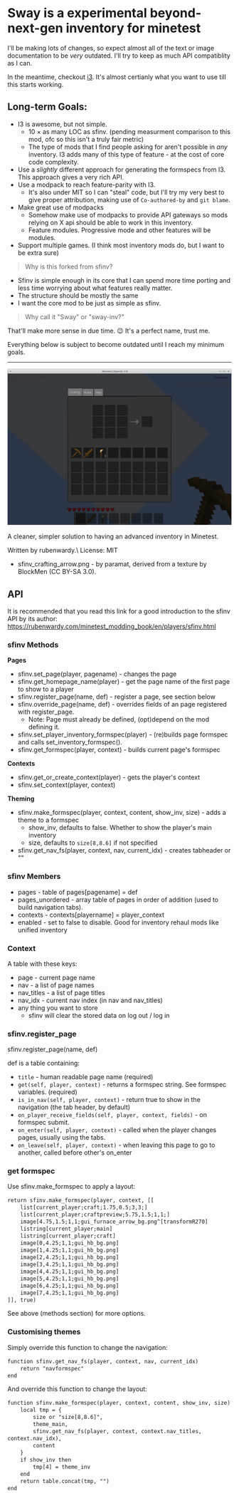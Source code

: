 # Sway is a experimental beyond-next-gen inventory for minetest

I'll be making lots of changes, so expect almost all of the text or image documentation to be _very_ outdated. I'll try to keep as much API compatiblity as I can.

In the meantime, checkout [i3](https://github.com/minetest-mods/i3). It's almost certianly what you want to use till this starts working.

## Long-term Goals:

- I3 is awesome, but not simple.
	- 10 × as many LOC as sfinv. (pending measurment comparison to this mod, ofc so this isn't a truly fair metric)
	- The type of mods that I find people asking for aren't possible in _any_ inventory. I3 adds many of this type of feature - at the cost of core code complexity.
- Use a _slightly_ different approach for generating the formspecs from I3. This approach gives a very rich API.
- Use a modpack to reach feature-parity with I3.
	- It's also under MIT so I can "steal" code, but I'll try my very best to give proper attribution, making use of `Co-authored-by` and `git blame`.
- Make great use of modpacks
	- Somehow make use of modpacks to provide API gateways so mods relying on X api should be able to work in this inventory.
	- Feature modules. Progressive mode and other features will be modules.
- Support multiple games. (I think most inventory mods do, but I want to be extra sure)

> Why is this forked from sfinv?

- Sfinv is simple enough in its core that I can spend more time porting and less time worrying about what features really matter.
- The structure should be mostly the same
- I want the core mod to be just as simple as sfinv.

> Why call it "Sway" or "sway-inv?"

That'll make more sense in due time. 😉 It's a perfect name, trust me.

Everything below is subject to become outdated until I reach my minimum goals.

---

![SFINV Screeny](screenshot.png)

A cleaner, simpler solution to having an advanced inventory in Minetest.

Written by rubenwardy.\\
License: MIT

* sfinv_crafting_arrow.png - by paramat, derived from a texture by BlockMen (CC BY-SA 3.0).

## API

It is recommended that you read this link for a good introduction to the sfinv API
by its author: https://rubenwardy.com/minetest_modding_book/en/players/sfinv.html

### sfinv Methods

**Pages**

* sfinv.set_page(player, pagename) - changes the page
* sfinv.get_homepage_name(player) - get the page name of the first page to show to a player
* sfinv.register_page(name, def) - register a page, see section below
* sfinv.override_page(name, def) - overrides fields of an page registered with register_page.
    * Note: Page must already be defined, (opt)depend on the mod defining it.
* sfinv.set_player_inventory_formspec(player) - (re)builds page formspec
             and calls set_inventory_formspec().
* sfinv.get_formspec(player, context) - builds current page's formspec

**Contexts**

* sfinv.get_or_create_context(player) - gets the player's context
* sfinv.set_context(player, context)

**Theming**

* sfinv.make_formspec(player, context, content, show_inv, size) - adds a theme to a formspec
    * show_inv, defaults to false. Whether to show the player's main inventory
    * size, defaults to `size[8,8.6]` if not specified
* sfinv.get_nav_fs(player, context, nav, current_idx) - creates tabheader or ""

### sfinv Members

* pages - table of pages[pagename] = def
* pages_unordered - array table of pages in order of addition (used to build navigation tabs).
* contexts - contexts[playername] = player_context
* enabled - set to false to disable. Good for inventory rehaul mods like unified inventory

### Context

A table with these keys:

* page - current page name
* nav - a list of page names
* nav_titles - a list of page titles
* nav_idx - current nav index (in nav and nav_titles)
* any thing you want to store
    * sfinv will clear the stored data on log out / log in

### sfinv.register_page

sfinv.register_page(name, def)

def is a table containing:

* `title` - human readable page name (required)
* `get(self, player, context)` - returns a formspec string. See formspec variables. (required)
* `is_in_nav(self, player, context)` - return true to show in the navigation (the tab header, by default)
* `on_player_receive_fields(self, player, context, fields)` - on formspec submit.
* `on_enter(self, player, context)` - called when the player changes pages, usually using the tabs.
* `on_leave(self, player, context)` - when leaving this page to go to another, called before other's on_enter

### get formspec

Use sfinv.make_formspec to apply a layout:

	return sfinv.make_formspec(player, context, [[
		list[current_player;craft;1.75,0.5;3,3;]
		list[current_player;craftpreview;5.75,1.5;1,1;]
		image[4.75,1.5;1,1;gui_furnace_arrow_bg.png^[transformR270]
		listring[current_player;main]
		listring[current_player;craft]
		image[0,4.25;1,1;gui_hb_bg.png]
		image[1,4.25;1,1;gui_hb_bg.png]
		image[2,4.25;1,1;gui_hb_bg.png]
		image[3,4.25;1,1;gui_hb_bg.png]
		image[4,4.25;1,1;gui_hb_bg.png]
		image[5,4.25;1,1;gui_hb_bg.png]
		image[6,4.25;1,1;gui_hb_bg.png]
		image[7,4.25;1,1;gui_hb_bg.png]
	]], true)

See above (methods section) for more options.

### Customising themes

Simply override this function to change the navigation:

	function sfinv.get_nav_fs(player, context, nav, current_idx)
		return "navformspec"
	end

And override this function to change the layout:

	function sfinv.make_formspec(player, context, content, show_inv, size)
		local tmp = {
			size or "size[8,8.6]",
			theme_main,
			sfinv.get_nav_fs(player, context, context.nav_titles, context.nav_idx),
			content
		}
		if show_inv then
			tmp[4] = theme_inv
		end
		return table.concat(tmp, "")
	end
